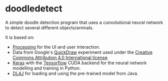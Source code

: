 # doodledetect

A simple doodle detection program that uses a convolutional neural network to detect several different objects/animals.

It is based on:
- [Processing](https://processing.org/) for the UI and user interaction.
- Data from Google's [QuickDraw](https://quickdraw.withgoogle.com/data) experiment used under the [Creative Commons Attribution 4.0 International license](https://creativecommons.org/licenses/by/4.0/).
- [Keras](https://keras.io/) with the [Tensorflow](https://www.tensorflow.org/) CUDA backend for the neural network modelling and training in Python.
- [DL4J](https://deeplearning4j.org/index.html) for loading and using the pre-trained model from Java.
